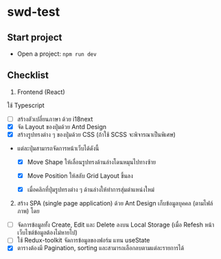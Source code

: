 # swd-test

## Start project

- Open a project:
`npm run dev`

## Checklist

1. Frontend (React)

ใช้ Typescript 
- [ ] สร้างตัวเปลี่ยนภาษา ด้วย i18next
- [x] จัด Layout ของปุ่มด้วย Antd Design
- [x] สร้างรูปทรงต่าง ๆ ของปุ่มด้วย CSS (ถ้าใช้ SCSS จะพิจารณาเป็นพิเศษ)
-  แต่ละปุ่มสามารถจัดการหน้าเว็บได้ดังนี้
    - [x] Move Shape ให้เลื่อนรูปทรงด้านล่างโดนหมุนไปทางซ้าย
    - [x] Move Position ให้สลับ Grid Layout ขึ้นลง
    - [x] เมื่อคลิกที่ปุ่มรูปทรงต่าง ๆ ด้านล่างให้ทำการสุ่มตำแหน่งใหม่ 
 

2. สร้าง SPA (single page application) ด้วย Ant Design เก็บข้อมูลบุคคล (ตามไฟล์ภาพ) โดย

- [ ] จัดการข้อมูลทั้ง Create, Edit และ Delete ลงบน Local Storage (เมื่อ Refesh หน้าเว็บไซต์ข้อมูลต้องไม่หายไป)
- [ ] ใช้ Redux-toolkit จัดการข้อมูลของฟอร์ม แทน useState
- [x] ตารางต้องมี Pagination, sorting และสามารถเลือกลบตามแต่ละรายการได้
